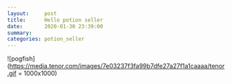 ```yaml
---
layout:     post
title:      Hello potion seller
date:       2020-01-30 23:39:00
summary:    
categories: potion_seller
---
```


![pogfish](https://media.tenor.com/images/7e03237f3fa99b7dfe27a27f1a1caaaa/tenor.gif = 1000x1000)
